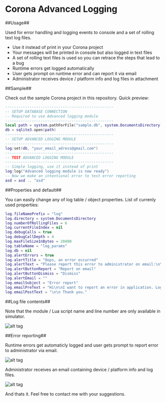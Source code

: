 Corona Advanced Logging
=====================

##Usage##

Used for error handling and logging events to console and a set of rolling text log files.
* Use it instead of print in your Corona project
* Your messages will be printed in console but also logged in text files 
* A set of rolling text files is used so you can retrace the steps that lead to a bug
* Runtime errors get logged automatically
* User gets prompt on runtime error and can report it via email
* Administrator receives device / platform info and log files in attachment


##Sample##

Check out the sample Corona project in this repository. Quick preview:

```lua
-------------------------------------------------
-- SETUP DATABASE CONNECTION
-- Required to use Advanced logging module
-------------------------------------------------
local path = system.pathForFile("sample.db", system.DocumentsDirectory)
db = sqlite3.open(path)  
-------------------------------------------------
-- SETUP ADVANCED LOGGING MODULE
-------------------------------------------------
log:set(db, "your_email_adress@gmail.com")
-------------------------------------------------
-- TEST ADVANCED LOGGING MODULE
-------------------------------------------------
-- Simple logging, use it instead of print
log:log("Advanced logging module is now ready")
-- Now we make an intentional error to test error reporting
asd = asd .. "asd"

```

##Properties and default##

You can easily change any of log table / object properties. List of currenly used properties:

```lua
log.fileNamePrefix = "log"
log.directory = system.DocumentsDirectory
log.numberOfRollingFiles = 6
log.currentFileIndex = nil
log.debugCalls = true
log.debugCallDepth = 4
log.maxFileSizeInBytes = 20480
log.tableName = "log_params"
log.db = nil
log.alertErrors = true
log.alertTitle = "Oops, an error occurred"
log.alertText = "Please report this error to administrator on email:\n\n"
log.alertButtonReport = "Report on email"
log.alertButtonDismiss = "Dismiss"
log.alertEmail = ""
log.emailSubject = "Error report"
log.emailPreText = "Hi\n\nI want to report an error in application. Logs files are attached. Here is my device info: \n"
log.emailPostText = "\n\n Thank you."
```

##Log file contents## 

Note that the module / Lua script name and line number are only available in simulator.

![alt tag](https://raw.githubusercontent.com/promptcode/CoronaAdvancedLogging/master/Images/ss0.png)

##Error reporting##

Runtime errors get automaticly logged and user gets prompt to report error to administrator via email.

![alt tag](https://raw.githubusercontent.com/promptcode/CoronaAdvancedLogging/master/Images/ss1.png)

Administrator receives an email containing device / platform info and log files.

![alt tag](https://raw.githubusercontent.com/promptcode/CoronaAdvancedLogging/master/Images/ss2.png)

And thats it. Feel free to contact me with your suggestions.